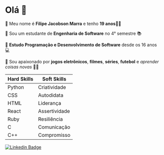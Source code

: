 # Olá 👋

🔹 Meu nome é **Filipe Jacobson Marra** e tenho **19 anos**👨🏻

🔹 Sou um estudante de **Engenharia de Software** no 4° semestre 📚 

🔹 **Estudo Programação e Desenvolvimento de Software** desde os 16 anos 💻

🔹 Sou apaixonado por **jogos eletrônicos**, **filmes**, **séries**, **futebol** e *aprender coisas novas* 🤷🏻

|Hard Skills | Soft Skills |
|--|--|
| Python| Criatividade |
| CSS | Autodidata |
| HTML| Liderança |
|React| Assertividade |
| Ruby | Resiliência |
| C | Comunicação |
| C++ | Compromisso |


[![Linkedin Badge](https://img.shields.io/badge/-LinkedIn-blue?style=flat-square&logo=Linkedin&logoColor=white&link=https://www.linkedin.com/in/isadora-rodrigues-stangarlin-48402b141/)](https://www.linkedin.com/in/filipemarra/)
